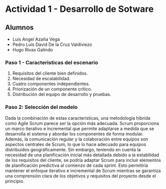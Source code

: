 # Actividad 1 - Desarrollo de Sotware

## Alumnos
- Luis Angel Azaña Vega
- Pedro Luis David De la Cruz Valdiviezo
- Hugo Rivas Galindo

### Paso 1 - Caracteristicas del escenario

1. Requisitos del cliente bien definidos.
2. Necesidad de escalabilidad.
3. Cuatro componentes independientes.
4. Priorización de un componente crítico.
5. Distribución del equipo de desarrollo y pruebas.

### Paso 2: Selección del modelo
Dada la combinación de estas características, 
una metodología híbrida como Agile Scrum parece ser la opción 
más adecuada. Scrum proporciona un marco iterativo e incremental
que permite adaptarse a medida que se desarrolla el sistema y 
abordar los componentes de forma modular. Además, 
la comunicación regular y la colaboración entre equipos son 
aspectos centrales de Scrum, lo que lo hace adecuado para 
equipos distribuidos geográficamente. Sin embargo, teniendo 
en cuenta la necesidad de una planificación inicial más 
detallada debido a la estabilidad de los requisitos del cliente,
se podría adaptar Scrum para incluir elementos de planificación
predictiva al comienzo de cada sprint. Esto permitiría mantener 
el enfoque iterativo e incremental de Scrum mientras se 
garantiza una comprensión clara de los objetivos y requisitos
del proyecto desde el principio.